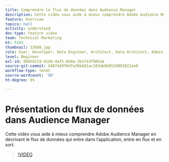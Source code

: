 ```yaml
---
title: Comprendre le flux de données dans Audience Manager
description: Cette vidéo vous aide à mieux comprendre Adobe Audience Manager en décrivant le flux de données qui entre dans l’application, entre en flux et en sort.
feature: Overview
topics: null
activity: understand
doc-type: feature video
team: Technical Marketing
kt: 5103
thumbnail: 33888.jpg
role: User, Developer, Data Engineer, Architect, Data Architect, Admin, Leader
level: Beginner
exl-id: 9b859219-d1d9-4af5-8d4a-3b1f43f905ab
source-git-commit: d4874d9f6d7a36bb81ac183eb8b853d893822ae0
workflow-type: tm+mt
source-wordcount: '56'
ht-degree: 0%

---
```


# Présentation du flux de données dans Audience Manager

Cette vidéo vous aide à mieux comprendre Adobe Audience Manager en décrivant le flux de données qui entre dans l’application, entre en flux et en sort.

>[!VIDEO](https://video.tv.adobe.com/v/33888/?quality=12)
